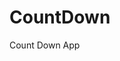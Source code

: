 # CountDown
 Count Down App
     
          
                                                    
                                                             
                                             
                             
                  
        
     
      
 
